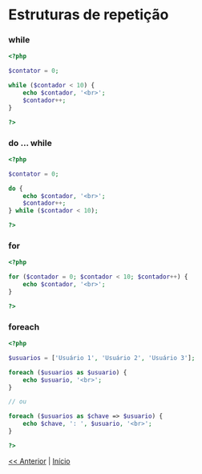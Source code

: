 # Estruturas de repetição

### while

```php
<?php

$contator = 0;

while ($contador < 10) {
    echo $contador, '<br>';
    $contador++;
}

?>
```

### do ... while

```php
<?php

$contator = 0;

do {
    echo $contador, '<br>';
    $contador++;
} while ($contador < 10);

?>
```

### for

```php
<?php

for ($contador = 0; $contador < 10; $contador++) {
    echo $contador, '<br>';
}

?>
```

### foreach

```php
<?php

$usuarios = ['Usuário 1', 'Usuário 2', 'Usuário 3'];

foreach ($usuarios as $usuario) {
    echo $usuario, '<br>';
}

// ou

foreach ($usuarios as $chave => $usuario) {
    echo $chave, ': ', $usuario, '<br>';
}

?>
```

[<< Anterior](https://github.com/agenciasys/as-capacita/blob/master/PHP-basics/EstruturasCondicionais.md#estruturas-condicionais)
|
[Início](https://github.com/agenciasys/as-capacita/blob/master/PHP-basics/README.md#php---nível-básico)
